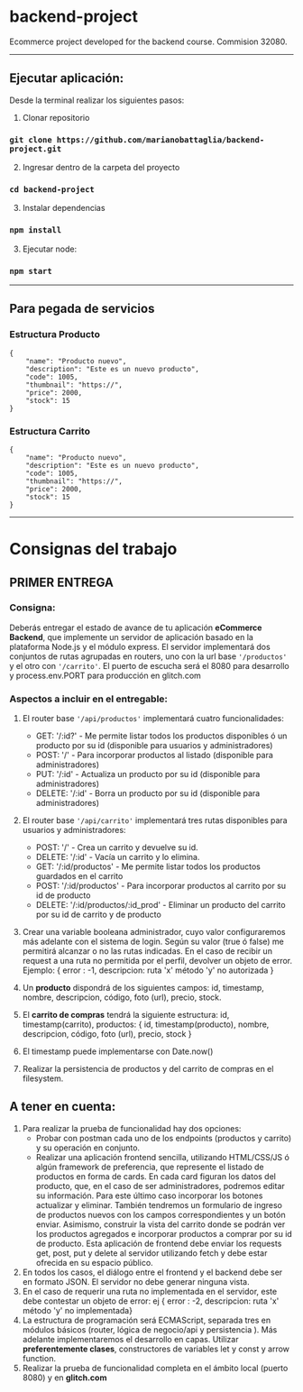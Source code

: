 # backend-project

Ecommerce project developed for the backend course. Commision 32080.

---

## Ejecutar aplicación:

Desde la terminal realizar los siguientes pasos:

1. Clonar repositorio

### `git clone https://github.com/marianobattaglia/backend-project.git`

2. Ingresar dentro de la carpeta del proyecto

### `cd backend-project`

3. Instalar dependencias

### `npm install`

3. Ejecutar node:

### `npm start`

---

## Para pegada de servicios

### Estructura Producto

<pre><code>{
    "name": "Producto nuevo",
    "description": "Este es un nuevo producto",
    "code": 1005,
    "thumbnail": "https://",
    "price": 2000,
    "stock": 15
}</code></pre>

### Estructura Carrito

<pre><code>{
    "name": "Producto nuevo",
    "description": "Este es un nuevo producto",
    "code": 1005,
    "thumbnail": "https://",
    "price": 2000,
    "stock": 15
}</code></pre>

---

# Consignas del trabajo

## PRIMER ENTREGA

### Consigna:

Deberás entregar el estado de avance de tu aplicación **eCommerce Backend**, que implemente un servidor de aplicación basado en la plataforma Node.js y el módulo express. El servidor implementará dos conjuntos de rutas agrupadas en routers, uno con la url base `'/productos'` y el otro con `'/carrito'`. El puerto de escucha será el 8080 para desarrollo y process.env.PORT para producción en glitch.com

### Aspectos a incluir en el entregable:

1. El router base `'/api/productos'` implementará cuatro funcionalidades:

   - GET: '/:id?' - Me permite listar todos los productos disponibles ó un producto por su id (disponible para usuarios y administradores)
   - POST: '/' - Para incorporar productos al listado (disponible para administradores)
   - PUT: '/:id' - Actualiza un producto por su id (disponible para administradores)
   - DELETE: '/:id' - Borra un producto por su id (disponible para administradores)

2. El router base `'/api/carrito'` implementará tres rutas disponibles para usuarios y administradores:
   - POST: '/' - Crea un carrito y devuelve su id.
   - DELETE: '/:id' - Vacía un carrito y lo elimina.
   - GET: '/:id/productos' - Me permite listar todos los productos guardados en el carrito
   - POST: '/:id/productos' - Para incorporar productos al carrito por su id de producto
   - DELETE: '/:id/productos/:id_prod' - Eliminar un producto del carrito por su id de carrito y de producto
3. Crear una variable booleana administrador, cuyo valor configuraremos más adelante con el sistema de login. Según su valor (true ó false) me permitirá alcanzar o no las rutas indicadas. En el caso de recibir un request a una ruta no permitida por el perfil, devolver un objeto de error. Ejemplo: { error : -1, descripcion: ruta 'x' método 'y' no autorizada }
4. Un **producto** dispondrá de los siguientes campos: id, timestamp, nombre, descripcion, código, foto (url), precio, stock.
5. El **carrito de compras** tendrá la siguiente estructura:
   id, timestamp(carrito), productos: { id, timestamp(producto), nombre, descripcion, código, foto (url), precio, stock }
6. El timestamp puede implementarse con Date.now()
7. Realizar la persistencia de productos y del carrito de compras en el filesystem.

## A tener en cuenta:

1. Para realizar la prueba de funcionalidad hay dos opciones:
   - Probar con postman cada uno de los endpoints (productos y carrito) y su operación en conjunto.
   - Realizar una aplicación frontend sencilla, utilizando HTML/CSS/JS ó algún framework de preferencia, que represente el listado de productos en forma de cards. En cada card figuran los datos del producto, que, en el caso de ser administradores, podremos editar su información. Para este último caso incorporar los botones actualizar y eliminar. También tendremos un formulario de ingreso de productos nuevos con los campos correspondientes y un botón enviar. Asimismo, construir la vista del carrito donde se podrán ver los productos agregados e incorporar productos a comprar por su id de producto. Esta aplicación de frontend debe enviar los requests get, post, put y delete al servidor utilizando fetch y debe estar ofrecida en su espacio público.
2. En todos los casos, el diálogo entre el frontend y el backend debe ser en formato JSON. El servidor no debe generar ninguna vista.
3. En el caso de requerir una ruta no implementada en el servidor, este debe contestar un objeto de error: ej { error : -2, descripcion: ruta 'x' método 'y' no implementada}
4. La estructura de programación será ECMAScript, separada tres en módulos básicos (router, lógica de negocio/api y persistencia ). Más adelante implementaremos el desarrollo en capas. Utilizar **preferentemente clases**, constructores de variables let y const y arrow function.
5. Realizar la prueba de funcionalidad completa en el ámbito local (puerto 8080) y en **glitch.com**
